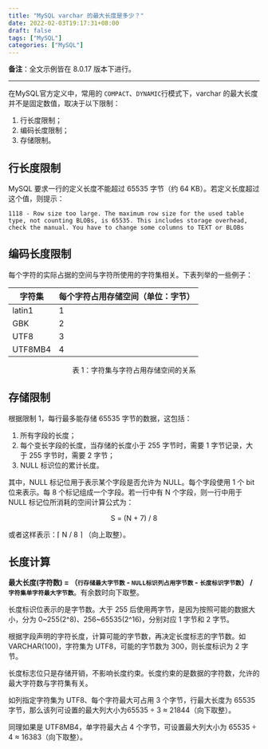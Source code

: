 ```yaml
---
title: "MySQL varchar 的最大长度是多少？"
date: 2022-02-03T19:17:31+08:00
draft: false
tags: ["MySQL"]
categories: ["MySQL"]
---
```



**备注**：全文示例皆在 8.0.17 版本下进行。

---

在MySQL官方定义中，常用的 `COMPACT`、`DYNAMIC`行模式下，varchar 的最大长度并不是固定数值，取决于以下限制：

1. 行长度限制；
2. 编码长度限制；
3. 存储限制。

## 行长度限制

MySQL 要求一行的定义长度不能超过 65535 字节（约 64 KB）。若定义长度超过这个值，则提示：

```mysql
1118 - Row size too large. The maximum row size for the used table type, not counting BLOBs, is 65535. This includes storage overhead, check the manual. You have to change some columns to TEXT or BLOBs
```

## 编码长度限制

每个字符的实际占据的空间与字符所使用的字符集相关。下表列举的一些例子：

| 字符集  | 每个字符占用存储空间（单位：字节） |
| ------- | ---------------------------------- |
| latin1  | 1                                  |
| GBK     | 2                                  |
| UTF8    | 3                                  |
| UTF8MB4 | 4                                  |

<center>表 1：字符集与字符占用存储空间的关系</center>

## 存储限制

根据限制 1，每行最多能存储 65535 字节的数据，这包括：

1. 所有字段的长度；
2. 每个变长字段的长度，当存储的长度小于 255 字节时，需要 1 字节记录，大于 255 字节时，需要 2 字节；
3. NULL 标识位的累计长度。

其中，NULL 标记位用于表示某个字段是否允许为 NULL。每个字段使用 1 个 bit 位来表示。每 8 个标记组成一个字段。若一行中有 N 个字段，则一行中用于 NULL 标记位所消耗的空间计算公式为：

<center>S = (N + 7) / 8</center>

或者这样表示：⌈ N / 8 ⌉ （向上取整）。

## 长度计算

**最大长度(字符数) = （`行存储最大字节数` - `NULL标识列占用字节数` - `长度标识字节数`） / `字符集单字符最大字节数`**。有余数时向下取整。

长度标识位表示的是字节数。大于 255 后使用两字节，是因为按照可能的数据大小，分为 0~255(2^8)、256~65535(2^16)，分别对应 1 字节和 2 字节。

根据字段声明的字符长度，计算可能的字节数，再决定长度标志的字节数。如 VARCHAR(100)，字符集为 UTF8，可能的字节数为 300，则长度标识为 2 字节。

长度标志位只是存储开销，不影响长度约束。长度约束的是数据的字符数，允许的最大字符数与字符集有关。

如列指定字符集为 UTF8、每个字符最大可占用 3 个字节，行最大长度为 65535 字节，那么该列可设置的最大列大小为65535 ÷ 3 ≈ 21844（向下取整）。

同理如果是 UTF8MB4，单字符最大占 4 个字节，可设置最大列大小为 65535 ÷ 4 ≈ 16383（向下取整）。

